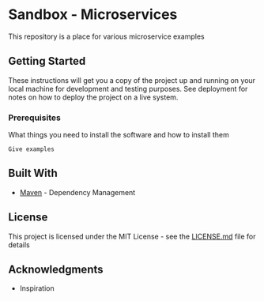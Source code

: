 # Sandbox - Microservices

This repository is a place for various microservice examples

## Getting Started

These instructions will get you a copy of the project up and running on your local machine for development and testing purposes. See deployment for notes on how to deploy the project on a live system.

### Prerequisites

What things you need to install the software and how to install them

```
Give examples
```

## Built With

* [Maven](https://maven.apache.org/) - Dependency Management

## License

This project is licensed under the MIT License - see the [LICENSE.md](LICENSE.md) file for details

## Acknowledgments

* Inspiration

